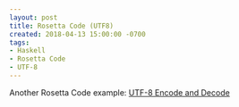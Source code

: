 ```yaml
---
layout: post
title: Rosetta Code (UTF8)
created: 2018-04-13 15:00:00 -0700
tags:
- Haskell
- Rosetta Code
- UTF-8
---
```

Another Rosetta Code example: [UTF-8 Encode and Decode][utf8]

[utf8]: http://rosettacode.org/wiki/UTF-8_encode_and_decode#Haskell
